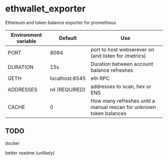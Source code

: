 # ethwallet_exporter

Ethereum and token balance exporter for prometheus

| Environment variable | Default | Use |
| --- | --- | --- |
|PORT|8084| port to host webserever on (and listen for /metrics)
|DURATION|15s|Duration between account balance refreshes|
|GETH|localhost:8545|eth RPC|
|ADDRESSES|nil (REQUIRED)|addresses to scan, hex or ENS|
|CACHE|0| How many refreshes until a manual rescan for unknown token balances|

## TODO

docker

better readme (unlikely)
